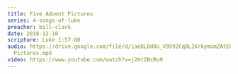 ```yaml
---
title: Five Advent Pictures
series: 4-songs-of-luke
preacher: bill-clark
date: 2018-12-16
scripture: Luke 1:57-80
audio: https://drive.google.com/file/d/1aeDLBdOu_V9592CqDLIKrkymumZAtEGn/view
  Pictures.mp3
video: https://www.youtube.com/watch?v=j2HtZBcRu9
---
```

